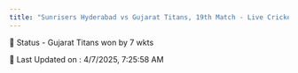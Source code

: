 ```yaml
---
title: "Sunrisers Hyderabad vs Gujarat Titans, 19th Match - Live Cricket Score"
---
```


📑 Status - Gujarat Titans won by 7 wkts

📝 Last Updated on : 4/7/2025, 7:25:58 AM  

